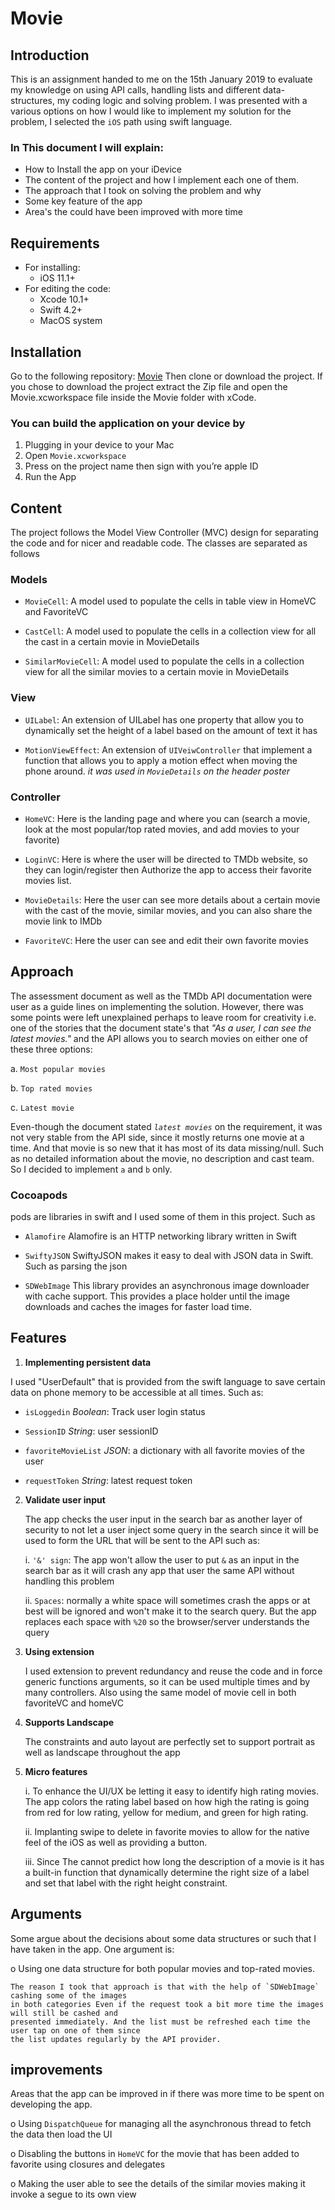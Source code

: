# Movie


## Introduction
This is an assignment handed to me on the 15th January 2019 to evaluate my knowledge on using API calls, handling lists and different data-structures, my coding logic and solving problem. I was presented with a various options on how I would like to implement my solution for the problem, I selected the `iOS` path using swift language.

### In This document I will explain:
* How to Install the app on your iDevice
* The content of the project and how I implement each one of them.
* The approach that I took on solving the problem and why
* Some key feature of the app 
* Area's the could have been improved with more time

 
## Requirements
* For installing:
    * iOS 11.1+
* For editing the code:
    * Xcode 10.1+
    * Swift 4.2+
    * MacOS system

## Installation
Go to the following repository: [Movie](https://github.com/iGoLDeNZz/Movie)
Then clone or download the project. If you chose to download the project extract the Zip file and open the Movie.xcworkspace file inside the Movie folder with xCode.


### You can build the application on your device by 
1.	Plugging in your device to your Mac
2.	Open `Movie.xcworkspace`
3.	Press on the project name then sign with you’re apple ID
4.	Run the App 

## Content
The project follows the Model View Controller (MVC) design for separating the code and for nicer and readable code.
The classes are separated as follows
### Models
   * `MovieCell`: A model used to populate the cells in table view in HomeVC and FavoriteVC
   
   * `CastCell`: A model used to populate the cells in a collection view for all the cast in a certain movie in MovieDetails 
   
   * `SimilarMovieCell`: A model used to populate the cells in a collection view for all the similar movies to a certain movie in MovieDetails 
   
### View

   * `UILabel`: An extension of UILabel has one property that allow you to dynamically set the height of a label based on the amount of text it has

   * `MotionViewEffect`: An extension of `UIVeiwController` that implement a function that allows you to apply a motion effect when moving the phone around. *it was used in `MovieDetails` on the header poster*
### Controller
   * `HomeVC`: Here is the landing page and where you can (search a movie, look at the most popular/top rated movies, and add movies to your favorite)

   * `LoginVC`: Here is where the user will be directed to TMDb website, so they can login/register then Authorize the app to access their favorite movies list.

   * `MovieDetails`: Here the user can see more details about a certain movie with the cast of the movie, similar movies, and you can also share the movie link to IMDb 
      
   * `FavoriteVC`: Here the user can see and edit their own favorite movies  

## Approach 
The assessment document as well as the TMDb API documentation were user as a guide lines on implementing the solution. However, there was some points were left unexplained perhaps to leave room for creativity i.e. one of the stories that the document state's that *"As a user, I can see the latest movies."* and the API allows you to search movies on either one of these three options:

a.	`Most popular movies`

b.	`Top rated movies`

c.	`Latest movie`

Even-though the document stated *`latest movies`* on the requirement, it was not very stable from the API side, since it mostly returns one movie at a time. And that movie is so new that it has most of its data missing/null. Such as no detailed information about the movie, no description and cast team. So I decided to implement `a` and `b` only.



### Cocoapods
   pods are libraries in swift and I used some of them in this project. Such as
   
   * `Alamofire` Alamofire is an HTTP networking library written in Swift
       
   * `SwiftyJSON` SwiftyJSON makes it easy to deal with JSON data in Swift. Such as parsing the json
      
   * `SDWebImage` This library provides an asynchronous image downloader with cache support. This provides a place holder until the image downloads and caches the images for faster load time.
   
   
## Features

1.	**Implementing persistent data**

   I used "UserDefault" that is provided from the swift language to save certain data on phone memory to be accessible at all times. Such as:

   *	`isLoggedin` *Boolean*: Track user login status
    
   *	`SessionID` *String*: user sessionID 
    
   *	`favoriteMovieList` *JSON*: a dictionary with all favorite movies of the user
    
   *	`requestToken` *String*: latest request token

2.	**Validate user input**

     The app checks the user input in the search bar as another layer of security to not let a user inject some query in the search since it will be used to form the URL that will be sent to the API such as:

      i.	`'&' sign`: The app won't allow the user to put `&` as an input in the search bar as it will crash any app that user the same API without handling this problem
     
     ii.	`Spaces`: normally a white space will sometimes crash the apps or at best will be ignored and won't make it to the search query. But the app replaces each space with `%20` so the browser/server understands the query

3.	**Using extension**

     I used extension to prevent redundancy and reuse the code and in force generic functions arguments, so it can be used multiple times and by many controllers. Also using the same model of movie cell in both favoriteVC and homeVC
     
4.	**Supports Landscape**

     The constraints and auto layout are perfectly set to support portrait as well as landscape throughout the app
     
5.	**Micro features**

     i.	To enhance the UI/UX be letting it easy to identify high rating movies. The app colors the rating label based on how high the rating is going from red for low rating, yellow for medium, and green for high rating. 
     
     ii.	Implanting swipe to delete in favorite movies to allow for the native feel of the iOS as well as providing a button.

     iii.	Since The cannot predict how long the description of a movie is it has a built-in function that dynamically determine the right size of a label and set that label with the right height constraint.

## Arguments 
Some argue about the decisions about some data structures or such that I have taken in the app. One argument is:

   o	Using one data structure for both popular movies and top-rated movies. 

    The reason I took that approach is that with the help of `SDWebImage` cashing some of the images
    in both categories Even if the request took a bit more time the images will still be cashed and
    presented immediately. And the list must be refreshed each time the user tap on one of them since
    the list updates regularly by the API provider. 

## improvements
Areas that the app can be improved in if there was more time to be spent on developing the app.

   o	Using `DispatchQueue` for managing all the asynchronous thread to fetch the data then load the UI

   o	Disabling the buttons in `HomeVC` for the movie that has been added to favorite using closures and delegates 

   o	Making the user able to see the details of the similar movies making it invoke a segue to its own view 
